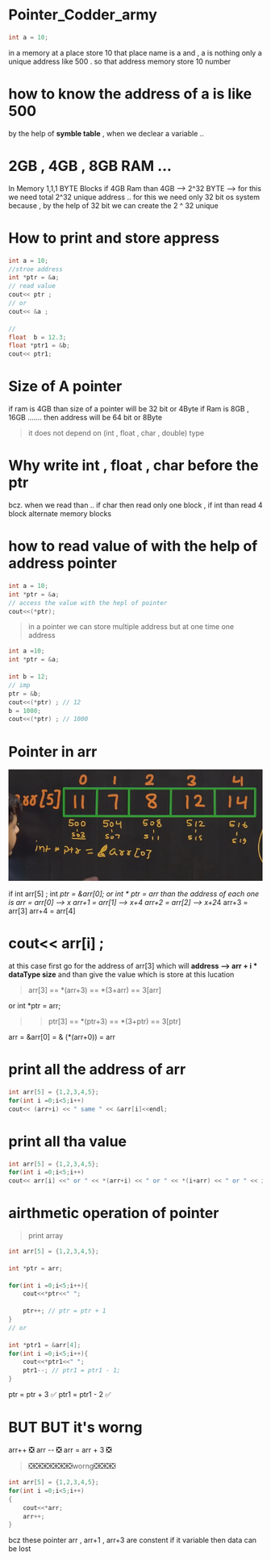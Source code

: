 # Pointer_Codder_army
```cpp
int a = 10;

```
in a memory at a place store 10 that place name is a and , a is nothing only a unique address like 500 . so that address memory store 10 number

# how to know the address of a is like 500
by the help of **symble table** , when we declear a variable ..


# 2GB , 4GB , 8GB RAM ...
In Memory 1,1,1 BYTE Blocks
if 4GB Ram than
4GB --> 2^32 BYTE --> for this we need total 2^32 unique address .. for this we need only 32 bit os system because , by the help of 32 bit we can create the 2 ^ 32 unique 


# How to print and store appress

```cpp
int a = 10;
//stroe address
int *ptr = &a;
// read value
cout<< ptr ;
// or 
cout<< &a ;

//
float  b = 12.3;
float *ptr1 = &b;
cout<< ptr1;

```
# Size of A pointer 
if ram is 4GB than size of a pointer will be 32 bit or 4Byte
if Ram is 8GB , 16GB ....... then address will be 64 bit or 8Byte

> it does not depend on (int , float , char , double) type

# Why write int , float , char before the ptr
bcz. when we read than .. if char then read only one block , if int than read 4 block alternate memory blocks

# how to read value of with the help of address pointer 

```cpp
int a = 10;
int *ptr = &a;
// access the value with the hepl of pointer
cout<<(*ptr);
```
> in a pointer we can store multiple address but at one time one address

```cpp
int a =10;
int *ptr = &a;

int b = 12;
// imp
ptr = &b;
cout<<(*ptr) ; // 12
b = 1000;
cout<<(*ptr) ; // 1000
```

# Pointer in arr
![](./01/first.png)

if int arr[5] ;
int *ptr = &arr[0];
or 
int * ptr = arr
than the address of each one is 
arr = arr[0]  --> x
arr+1 = arr[1] --> x+4
arr+2 = arr[2] --> x+2*4
arr+3 = arr[3]
arr+4 = arr[4]

# cout<< arr[i] ;
  at this case first go for the address of arr[3] which will
  **address --> arr + i * dataType size** 
  and than give the value which is store at this lucation


> arr[3] == *(arr+3) == *(3+arr)  == 3[arr]

or 
int *ptr = arr;

> > ptr[3] == *(ptr+3) == *(3+ptr) == 3[ptr]


arr = &arr[0]
    = & (*(arr+0))
    = arr  

# print all the address of arr
```cpp
int arr[5] = {1,2,3,4,5};
for(int i =0;i<5;i++)
cout<< (arr+i) << " same " << &arr[i]<<endl;
```

# print all tha value 

```cpp
int arr[5] = {1,2,3,4,5};
for(int i =0;i<5;i++)
cout<< arr[i] <<" or " << *(arr+i) << " or " << *(i+arr) << " or " << i[arr]<<endl;
```

# airthmetic operation of pointer

> print array 

```cpp
int arr[5] = {1,2,3,4,5};

int *ptr = arr;

for(int i =0;i<5;i++){
    cout<<*ptr<<" ";

    ptr++; // ptr = ptr + 1
}
// or 

int *ptr1 = &arr[4];
for(int i =0;i<5;i++){
    cout<<*ptr1<<" ";
    ptr1--; // ptr1 = ptr1 - 1;
}

```
ptr = ptr + 3 ✅
ptr1 = ptr1 - 2 ✅

# BUT BUT  it's worng
arr++ ❎
arr -- ❎
arr = arr + 3 ❎

> ❎❎❎❎❎❎❎❎worng❎❎❎❎
```cpp
int arr[5] = {1,2,3,4,5};
for(int i =0;i<5;i++)
{
    cout<<*arr;
    arr++;
}
```
bcz these pointer arr , arr+1 , arr+3 are constent
if it variable then data can be lost 





